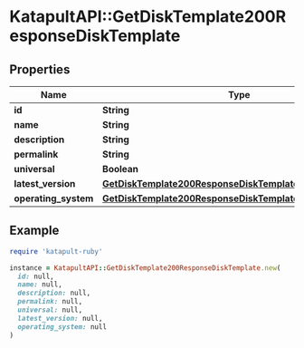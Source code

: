 # KatapultAPI::GetDiskTemplate200ResponseDiskTemplate

## Properties

| Name | Type | Description | Notes |
| ---- | ---- | ----------- | ----- |
| **id** | **String** |  | [optional] |
| **name** | **String** |  | [optional] |
| **description** | **String** |  | [optional] |
| **permalink** | **String** |  | [optional] |
| **universal** | **Boolean** |  | [optional] |
| **latest_version** | [**GetDiskTemplate200ResponseDiskTemplateLatestVersion**](GetDiskTemplate200ResponseDiskTemplateLatestVersion.md) |  | [optional] |
| **operating_system** | [**GetDiskTemplate200ResponseDiskTemplateOperatingSystem**](GetDiskTemplate200ResponseDiskTemplateOperatingSystem.md) |  | [optional] |

## Example

```ruby
require 'katapult-ruby'

instance = KatapultAPI::GetDiskTemplate200ResponseDiskTemplate.new(
  id: null,
  name: null,
  description: null,
  permalink: null,
  universal: null,
  latest_version: null,
  operating_system: null
)
```

